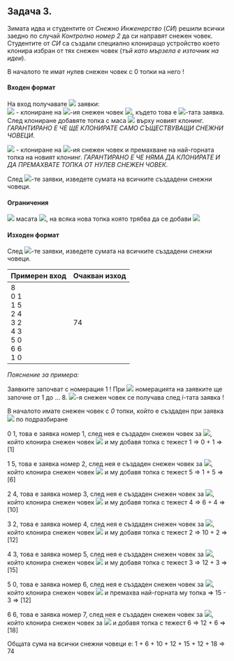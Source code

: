 ## Задача 3.
Зимата идва и студентите от *Снежно Инженерство* (*СИ*) решили всички заедно по случай *Контролно номер 2* да си направят снежен човек. Студентите от *СИ* са създали специално клониращо устройство което клонира избран от тях снежен човек (*тъй като мързела е източник на идеи*).

В началото те имат нулев снежен човек с 0 топки на него !

#### Входен формат
На вход получавате <img src="https://latex.codecogs.com/svg.latex?\Large&space;N"> заявки:<br>
<img src="https://latex.codecogs.com/svg.latex?\Large&space;p{\;}{\;}m"> - клониране на <img src="https://latex.codecogs.com/svg.latex?\Large&space;p">-ия снежен човек <img src="https://latex.codecogs.com/svg.latex?\Large&space;(0\le{p}<i)">, където това е <img src="https://latex.codecogs.com/svg.latex?\Large&space;i">-тата заявка. След клониране добавяте топка с маса <img src="https://latex.codecogs.com/svg.latex?\Large&space;m"> върху новият клонинг. *ГАРАНТИРАНО Е ЧЕ ЩЕ КЛОНИРАТЕ САМО СЪЩЕСТВУВАЩИ СНЕЖНИ ЧОВЕЦИ*.

<img src="https://latex.codecogs.com/svg.latex?\Large&space;p{\;}{\;}0"> - клониране на <img src="https://latex.codecogs.com/svg.latex?\Large&space;p">-ия снежен човек и премахване на най-горната топка на новият клонинг. *ГАРАНТИРАНО Е ЧЕ НЯМА ДА КЛОНИРАТЕ И ДА ПРЕМАХВАТЕ ТОПКА ОТ НУЛЕВ СНЕЖЕН ЧОВЕК.*

След <img src="https://latex.codecogs.com/svg.latex?\Large&space;N">-те заявки, изведете сумата на всичките създадени снежни човеци.

#### Ограничения
<img src="https://latex.codecogs.com/svg.latex?\Large&space;1\le{N}\le{1000000}"> масата <img src="https://latex.codecogs.com/svg.latex?\Large&space;m">, на всяка нова топка която трябва да се добави <img src="https://latex.codecogs.com/svg.latex?\Large&space;1\le{m}\le{1000}">

#### Изходен формат

След <img src="https://latex.codecogs.com/svg.latex?\Large&space;N">-те заявки, изведете сумата на всичките създадени снежни човеци.

Примерен вход|Очакван изход
-|-
8<br>0 1<br>1 5<br>2 4<br>3 2<br>4 3<br>5 0<br>6 6<br>1 0|74

*Пояснение за примера:*

Заявките започват с номерация 1 ! При <img src="https://latex.codecogs.com/svg.latex?\Large&space;N=8"> номерацията на заявките ще започне от 1 до ... 8. <img src="https://latex.codecogs.com/svg.latex?\Large&space;i">-я снежен човек се получава след *i*-тата заявка !

В началото имате снежен човек с *0* топки, който е създаден при заявка <img src="https://latex.codecogs.com/svg.latex?\Large&space;i=0"> по подразбиране

0 1, това е заявка номер 1, след нея е създаден снежен човек за <img src="https://latex.codecogs.com/svg.latex?\Large&space;i=1">, който клонира снежен човек <img src="https://latex.codecogs.com/svg.latex?\Large&space;i=0"> и му добавя топка с тежест 1 => 0 + 1 => [1]

1 5, това е заявка номер 2, след нея е създаден снежен човек за <img src="https://latex.codecogs.com/svg.latex?\Large&space;i=2">, който клонира снежен човек <img src="https://latex.codecogs.com/svg.latex?\Large&space;i=1"> и му добавя топка с тежест 5 => 1 + 5 => [6]

2 4, това e заявка номер 3, след нея е създаден снежен човек за <img src="https://latex.codecogs.com/svg.latex?\Large&space;i=3">, който клонира снежен човек <img src="https://latex.codecogs.com/svg.latex?\Large&space;i=2"> и му добавя топка с тежест 4 => 6 + 4 => [10]

3 2, това е заявка номер 4, след нея е създаден снежен човек за <img src="https://latex.codecogs.com/svg.latex?\Large&space;i=4">, който клонира снежен човек <img src="https://latex.codecogs.com/svg.latex?\Large&space;i=3"> и му добавя топка с тежест 2 => 10 + 2 => [12]

4 3, това е заявка номер 5, след нея е създаден снежен човек за <img src="https://latex.codecogs.com/svg.latex?\Large&space;i=5">, който клонира снежен човек <img src="https://latex.codecogs.com/svg.latex?\Large&space;i=4"> и му добавя топка с тежест 3 => 12 + 3 => [15]

5 0, това е заявка номер 6, след нея е създаден снежен човек за <img src="https://latex.codecogs.com/svg.latex?\Large&space;i=6">, който клонира снежен човек <img src="https://latex.codecogs.com/svg.latex?\Large&space;i=5"> и премахва най-горната му топка => 15 - 3 => [12]

6 6, това е заявка номер 7, след нея е създаден снежен човек за <img src="https://latex.codecogs.com/svg.latex?\Large&space;i=7">, който клонира снежен човек за <img src="https://latex.codecogs.com/svg.latex?\Large&space;i=6"> и добавя топка с тежест 6 => 12 + 6 => [18]

Общата сума на всички снежни човеци е: 1 + 6 + 10 + 12 + 15 + 12 + 18 => 74

